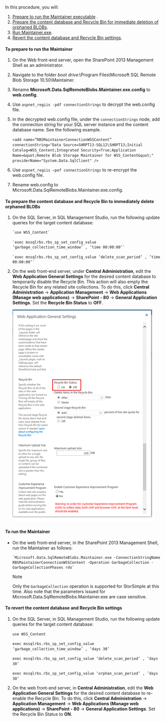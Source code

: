 <!--author=SharS last changed: 9/17/15-->

In this procedure, you will:

1. [Prepare to run the Maintainer executable](#to-prepare-to-run-the-maintainer) .
2. [Prepare the content database and Recycle Bin for immediate deletion of orphaned BLOBs](#to-prepare-the-content-database-and-recycle-bin-to-immediately-delete-orphaned-blobs).
3. [Run Maintainer.exe](#to-run-the-maintainer).
4. [Revert the content database and Recycle Bin settings](#to-revert-the-content-database-and-recycle-bin-settings).

#### To prepare to run the Maintainer
1. On the Web front-end server, open the SharePoint 2013 Management Shell as an administrator.
2. Navigate to the folder *boot drive*:\Program Files\Microsoft SQL Remote Blob Storage 10.50\Maintainer\.
3. Rename **Microsoft.Data.SqlRemoteBlobs.Maintainer.exe.config** to **web.config**.
4. Use `aspnet_regiis -pdf connectionStrings` to decrypt the web.config file.
5. In the decrypted web.config file, under the `connectionStrings` node, add the connection string for your SQL server instance and the content database name. See the following example.
   
    `<add name=”RBSMaintainerConnectionWSSContent” connectionString="Data Source=SHRPT13-SQL12\SHRPT13;Initial Catalog=WSS_Content;Integrated Security=True;Application Name=&quot;Remote Blob Storage Maintainer for WSS_Content&quot;" providerName="System.Data.SqlClient" />`
6. Use `aspnet_regiis –pef connectionStrings` to re-encrypt the web.config file. 
7. Rename web.config to Microsoft.Data.SqlRemoteBlobs.Maintainer.exe.config. 

#### To prepare the content database and Recycle Bin to immediately delete orphaned BLOBs
1. On the SQL Server, in SQL Management Studio, run the following update queries for the target content database: 
   
       `use WSS_Content`
   
       `exec mssqlrbs.rbs_sp_set_config_value ‘garbage_collection_time_window’ , ’time 00:00:00’`
   
       `exec mssqlrbs.rbs_sp_set_config_value ‘delete_scan_period’ , ’time 00:00:00’`
2. On the web front-end server, under **Central Administration**, edit the **Web Application General Settings** for the desired content database to temporarily disable the Recycle Bin. This action will also empty the Recycle Bin for any related site collections. To do this, click **Central Administration** -> **Application Management** -> **Web Applications (Manage web applications)** -> **SharePoint - 80** -> **General Application Settings**. Set the **Recycle Bin Status** to **OFF**.
   
    ![Web Application General Settings](./media/storsimple-sharepoint-adapter-garbage-collection/HCS_WebApplicationGeneralSettings-include.png)

#### To run the Maintainer
* On the web front-end server, in the SharePoint 2013 Management Shell, run the Maintainer as follows:
  
      `Microsoft.Data.SqlRemoteBlobs.Maintainer.exe -ConnectionStringName RBSMaintainerConnectionWSSContent -Operation GarbageCollection -GarbageCollectionPhases rdo`
  
  > [!NOTE]
  > Only the `GarbageCollection` operation is supported for StorSimple at this time. Also note that the parameters issued for Microsoft.Data.SqlRemoteBlobs.Maintainer.exe are case sensitive. 
  > 
  > 

#### To revert the content database and Recycle Bin settings
1. On the SQL Server, in SQL Management Studio, run the following update queries for the target content database:
   
      `use WSS_Content`
   
      `exec mssqlrbs.rbs_sp_set_config_value ‘garbage_collection_time_window’ , ‘days 30’`
   
      `exec mssqlrbs.rbs_sp_set_config_value ‘delete_scan_period’ , ’days 30’`
   
      `exec mssqlrbs.rbs_sp_set_config_value ‘orphan_scan_period’ , ’days 30’`
2. On the web front-end server, in **Central Administration**, edit the **Web Application General Settings** for the desired content database to re-enable the Recycle Bin. To do this, click **Central Administration** -> **Application Management** -> **Web Applications (Manage web applications)** -> **SharePoint - 80** -> **General Application Settings**. Set the Recycle Bin Status to **ON**.


